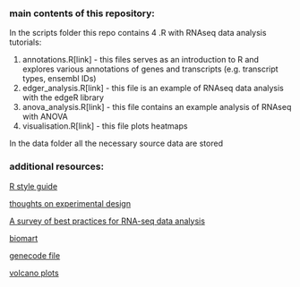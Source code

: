 ### main contents of this repository:

In the scripts folder this repo contains 4 .R with RNAseq data analysis tutorials:

1. annotations.R[link] - this files serves as an introduction to R and explores various annotations of genes and transcripts (e.g. transcript types, ensembl IDs)
2. edger_analysis.R[link] - this file is an example of RNAseq data analysis with the edgeR library
3. anova_analysis.R[link] - this file contains an example analysis of RNAseq with ANOVA
4. visualisation.R[link] - this file plots heatmaps


In the data folder all the necessary source data are stored


### additional resources:

[R style guide](http://adv-r.had.co.nz/Style.html)

[thoughts on experimental design](https://rnaseq.uoregon.edu/#exp-design)

[A survey of best practices for RNA-seq data analysis](https://genomebiology.biomedcentral.com/articles/10.1186/s13059-016-0881-8)

[biomart](http://www.ensembl.org/biomart/martview/c94e38bf4ec0092a1bc759804d0a2be5)


[genecode file](https://ftp.ebi.ac.uk/pub/databases/gencode/Gencode_human/release_43/gencode.v43.basic.annotation.gtf.gz)

[volcano plots](https://bioconductor.org/packages/devel/bioc/vignettes/EnhancedVolcano/inst/doc/EnhancedVolcano.htmlhttps://bioconductor.org/packages/devel/bioc/vignettes/EnhancedVolcano/inst/doc/EnhancedVolcano.html)

